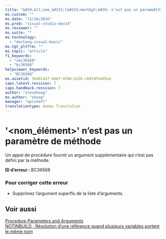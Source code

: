```yaml
---
title: "&#39;&lt;nom_&#233;l&#233;ment&gt;&#39; n’est pas un param&#232;tre de m&#233;thode | Microsoft Docs"
ms.custom: ""
ms.date: "11/16/2016"
ms.prod: "visual-studio-dev14"
ms.reviewer: ""
ms.suite: ""
ms.technology: 
  - "devlang-visual-basic"
ms.tgt_pltfrm: ""
ms.topic: "article"
f1_keywords: 
  - "vbc36568"
  - "bc36568"
helpviewer_keywords: 
  - "BC36568"
ms.assetid: 3b40142f-b66f-4788-b156-cb97dfed45ee
caps.latest.revision: 7
caps.handback.revision: 7
author: "stevehoag"
ms.author: "shoag"
manager: "wpickett"
translationtype: Human Translation
---
```

# &#39;&lt;nom_&#233;l&#233;ment&gt;&#39; n’est pas un param&#232;tre de m&#233;thode
Un appel de procédure fournit un argument supplémentaire qui n’est pas défini par la méthode.  
  
 **ID d’erreur :** BC36568  
  
### Pour corriger cette erreur  
  
-   Supprimez l’argument superflu de la liste d’arguments.  
  
## Voir aussi  
 [Procedure Parameters and Arguments](../../visual-basic/programming-guide/language-features/procedures/procedure-parameters-and-arguments.md)   
 [NOTINBUILD : Résolution d’une référence quand plusieurs variables portent le même nom](http://msdn.microsoft.com/fr-fr/9601e39f-1911-44e1-ace5-3f6e090408b9)